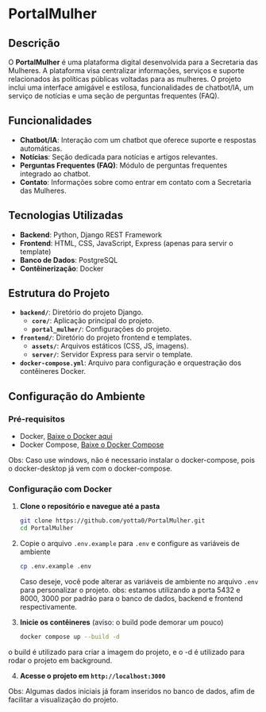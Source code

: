 # PortalMulher

## Descrição

O **PortalMulher** é uma plataforma digital desenvolvida para a Secretaria das Mulheres. A plataforma visa centralizar informações, serviços e suporte relacionados às políticas públicas voltadas para as mulheres. O projeto inclui uma interface amigável e estilosa, funcionalidades de chatbot/IA, um serviço de notícias e uma seção de perguntas frequentes (FAQ).

## Funcionalidades

- **Chatbot/IA**: Interação com um chatbot que oferece suporte e respostas automáticas.
- **Notícias**: Seção dedicada para notícias e artigos relevantes.
- **Perguntas Frequentes (FAQ)**: Módulo de perguntas frequentes integrado ao chatbot.
- **Contato**: Informações sobre como entrar em contato com a Secretaria das Mulheres.

## Tecnologias Utilizadas

- **Backend**: Python, Django REST Framework
- **Frontend**: HTML, CSS, JavaScript, Express (apenas para servir o template)
- **Banco de Dados**: PostgreSQL
- **Contêinerização**: Docker

## Estrutura do Projeto

- **`backend/`**: Diretório do projeto Django.
  - **`core/`**: Aplicação principal do projeto.
  - **`portal_mulher/`**: Configurações do projeto.
- **`frontend/`**: Diretório do projeto frontend e templates.
  - **`assets/`**: Arquivos estáticos (CSS, JS, imagens).
  - **`server/`**: Servidor Express para servir o template.
- **`docker-compose.yml`**: Arquivo para configuração e orquestração dos contêineres Docker.

## Configuração do Ambiente

### Pré-requisitos

- Docker, [Baixe o Docker aqui](https://docs.docker.com/get-docker/)
- Docker Compose, [Baixe o Docker Compose](https://docs.docker.com/compose/install/)

Obs: Caso use windows, não é necessario instalar o docker-compose, pois o docker-desktop já vem com o docker-compose.

### Configuração com Docker

1. **Clone o repositório e navegue até a pasta**

   ```bash
   git clone https://github.com/yotta0/PortalMulher.git
   cd PortalMulher
   ```
2. Copie o arquivo `.env.example` para `.env` e configure as variáveis de ambiente

   ```bash
   cp .env.example .env
   ```
   Caso deseje, você pode alterar as variáveis de ambiente no arquivo `.env` para personalizar o projeto.
   obs: estamos utilizando a porta 5432 e 8000, 3000 por padrão para o banco de dados, backend e frontend respectivamente.

3. **Inicie os contêineres** (aviso: o build pode demorar um pouco)

   ```bash
   docker compose up --build -d
   ```
o build é utilizado para criar a imagem do projeto, e o
-d é utilizado para rodar o projeto em background.

4. **Acesse o projeto em `http://localhost:3000`**

Obs: Algumas dados iniciais já foram inseridos no banco de dados, afim de facilitar a visualização do projeto.